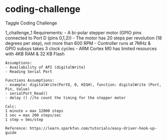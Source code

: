 # coding-challenge
Taggle Coding Challenge

1_challenge_1
    Requirements: 
    - A bi-polar stepper motor (GPIO pins connected to Port D (pins 0,1,2))
    - The motor has 20 steps per revolution (18 degrees per step), not more than 600 RPM
    - Controller runs at 7MHz & GPIO subsys takes 3 clock cycles 
    - ARM Cortex M0 has limited resources with 4KB RAM & 32 KB Flash

    Assumptions:
    - Availability of API (digitalWrite)
    - Reading Serial Port 

    Functions Assumptions: 
    - example: digitalWrite(PortD, 0, HIGH), function: digitalWrite (Port, Pin, Value)
    - serialPort_Read()
    - delay () //to count the timing for the stepper motor 

    Calc: 
    1 minute = max 12000 steps 
    1 sec = max 200 steps/sec
    1 step = 5ms/step
    
    Reference: https://learn.sparkfun.com/tutorials/easy-driver-hook-up-guide



